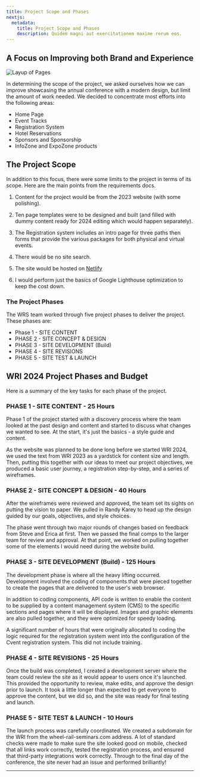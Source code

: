 ```yaml
---
title: Project Scope and Phases
nextjs:
  metadata:
    title: Project Scope and Phases
    description: Quidem magni aut exercitationem maxime rerum eos.
---
```


## A Focus on Improving both Brand and Experience

![Layup of Pages](/images/project-scope.png)

In determining the scope of the project, we asked ourselves how we can improve showcasing the annual conference with a modern design, but limit the amount of work needed. We decided to concentrate most efforts into the following areas:

- Home Page
- Event Tracks
- Registration System
- Hotel Reservations
- Sponsors and Sponsorship
- InfoZone and ExpoZone products

## The Project Scope

In addition to this focus, there were some limits to the project in terms of its scope. Here are the main points from the requirements docs.

1. Content for the project would be from the 2023 website (with some polishing).

2. Ten page templates were to be designed and built (and filled with dummy content ready for 2024 editing which would happen separately).

3. The Registration system includes an intro page for three paths then forms that provide the various packages for both physical and virtual events.

4. There would be no site search.

5. The site would be hosted on [Netlify](https://netlify.com)

6. I would perform just the basics of Google Lighthouse optimization to keep the cost down.

### The Project Phases

The WRS team worked through five project phases to deliver the project. These phases are:

- Phase 1 - SITE CONTENT
- PHASE 2 - SITE CONCEPT & DESIGN
- PHASE 3 - SITE DEVELOPMENT (Build)
- PHASE 4 - SITE REVISIONS
- PHASE 5 - SITE TEST & LAUNCH

## WRI 2024 Project Phases and Budget

Here is a summary of the key tasks for each phase of the project.

### PHASE 1 - SITE CONTENT - 25 Hours

Phase 1 of the project started with a discovery process where the team looked at the past design and content and started to discuss what changes we wanted to see. At the start, it's just the basics - a style guide and content.

As the website was planned to be done long before we started WRI 2024, we used the text from WRI 2023 as a yardstick for content size and length. Then, putting this together with our ideas to meet our project objectives, we produced a basic user journey, a registration step-by-step, and a series of wireframes.

### PHASE 2 - SITE CONCEPT & DESIGN - 40 Hours

After the wireframes were reviewed and approved, the team set its sights on putting the vision to paper. We pulled in Randy Karey to head up the design guided by our goals, objectives, and style choices.

The phase went through two major rounds of changes based on feedback from Steve and Erica at first. Then we passed the final comps to the larger team for review and approval. At that point, we worked on pulling together some of the elements I would need during the website build.

### PHASE 3 - SITE DEVELOPMENT (Build) - 125 Hours

The development phase is where all the heavy lifting occurred. Development involved the coding of components that were pieced together to create the pages that are delivered to the user's web browser.

In addition to coding components, API code is written to enable the content to be supplied by a content management system (CMS) to the specific sections and pages where it will be displayed. Images and graphic elements are also pulled together, and they were optimized for speedy loading.

A significant number of hours that were originally allocated to coding the logic required for the registration system went into the configuration of the Cvent registration system. This did not include training.

### PHASE 4 - SITE REVISIONS - 25 Hours

Once the build was completed, I created a development server where the team could review the site as it would appear to users once it's launched. This provided the opportunity to review, make edits, and approve the design prior to launch. It took a little longer than expected to get everyone to approve the content, but we did so, and the site was ready for final testing and launch.

### PHASE 5 - SITE TEST & LAUNCH - 10 Hours

The launch process was carefully coordinated. We created a subdomain for the WRI from the wheel-rail-seminars.com address. A lot of standard checks were made to make sure the site looked good on mobile, checked that all links work correctly, tested the registration process, and ensured that third-party integrations work correctly. Through to the final day of the conference, the site never had an issue and performed brilliantly!

---
